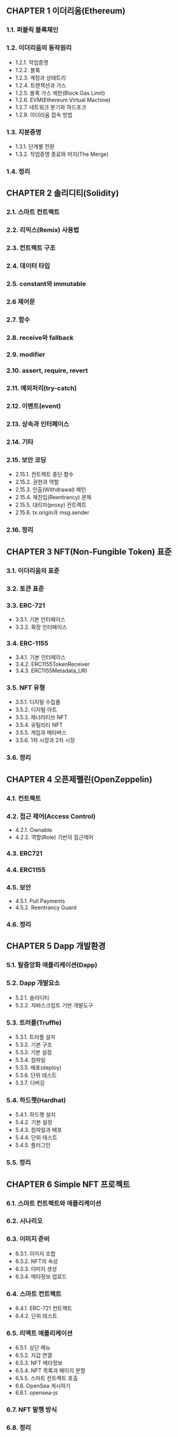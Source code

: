 ## CHAPTER 1 이더리움(Ethereum)  
  ### 1.1. 퍼블릭 블록체인  
  ### 1.2. 이더리움의 동작원리  
- 1.2.1. 작업증명  
- 1.2.2. 블록  
- 1.2.3. 계정과 상태트리  
- 1.2.4. 트랜잭션과 가스  
- 1.2.5. 블록 가스 제한(Block Gas Limit)  
- 1.2.6. EVM(Ethereum Virtual Machine)  
- 1.2.7. 네트워크 분기와 하드포크  
- 1.2.8. 이더리움 접속 방법  
### 1.3. 지분증명  
- 1.3.1. 단계별 전환  
- 1.3.2. 작업증명 종료와 머지(The Merge)  
### 1.4. 정리  

## CHAPTER 2 솔리디티(Solidity)  
### 2.1. 스마트 컨트랙트
### 2.2. 리믹스(Remix) 사용법
### 2.3. 컨트랙트 구조
### 2.4. 데이터 타입
### 2.5. constant와 immutable
### 2.6 제어문
### 2.7. 함수
### 2.8. receive와 fallback
### 2.9. modifier
### 2.10. assert, require, revert
### 2.11. 예외처리(try-catch)
### 2.12. 이벤트(event)
### 2.13. 상속과 인터페이스
### 2.14. 기타 
### 2.15. 보안 코딩
- 2.15.1. 컨트랙트 중단 함수
- 2.15.2. 권한과 역할
- 2.15.3. 인출(Withdrawal) 패턴
- 2.15.4. 재진입(Reentrancy) 문제
- 2.15.5. 대리자(proxy) 컨트랙트
- 2.15.6. tx.origin과 msg.sender
### 2.16. 정리

## CHAPTER 3 NFT(Non-Fungible Token) 표준
### 3.1. 이더리움의 표준
### 3.2. 토큰 표준
### 3.3. ERC-721
- 3.3.1. 기본 인터페이스
- 3.3.2. 확장 인터페이스 
### 3.4. ERC-1155
- 3.4.1. 기본 인터페이스
- 3.4.2. ERC1155TokenReceiver 
- 3.4.3. ERC1155Metadata_URI
### 3.5. NFT 유형
- 3.5.1. 디지털 수집품
- 3.5.2. 디지털 아트
- 3.5.3. 제너러티브 NFT
- 3.5.4. 유틸리티 NFT
- 3.5.5. 게임과 메타버스 
- 3.5.6. 1차 시장과 2차 시장
### 3.6. 정리

## CHAPTER 4 오픈제펠린(OpenZeppelin)
### 4.1. 컨트랙트
### 4.2. 접근 제어(Access Control)
- 4.2.1. Ownable
- 4.2.2. 역할(Role) 기반의 접근제어
### 4.3. ERC721
### 4.4. ERC1155
### 4.5. 보안
- 4.5.1. Pull Payments
- 4.5.2. Reentrancy Guard
### 4.6. 정리

## CHAPTER 5 Dapp 개발환경
### 5.1. 탈중앙화 애플리케이션(Dapp)
### 5.2. Dapp 개발요소
- 5.2.1. 솔리디티
- 5.2.2. 자바스크립트 기반 개발도구
### 5.3. 트러플(Truffle) 
- 5.3.1. 트러플 설치
- 5.3.2. 기본 구조
- 5.3.3. 기본 설정
- 5.3.4. 컴파일
- 5.3.5. 배포(deploy)
- 5.3.6. 단위 테스트 
- 5.3.7. 디버깅
### 5.4. 하드햇(Hardhat)
- 5.4.1. 하드햇 설치
- 5.4.2. 기본 설정
- 5.4.3. 컴파일과 배포
- 5.4.4. 단위 테스트
- 5.4.5. 플러그인
### 5.5. 정리

## CHAPTER 6 Simple NFT 프로젝트 
### 6.1. 스마트 컨트랙트와 애플리케이션
### 6.2. 시나리오
### 6.3. 이미지 준비
- 6.3.1. 이미지 조합
- 6.3.2. NFT의 속성
- 6.3.3. 이미지 생성
- 6.3.4. 메타정보 업로드
### 6.4. 스마트 컨트랙트
- 6.4.1. ERC-721 컨트랙트
- 6.4.2. 단위 테스트
### 6.5. 리액트 애플리케이션
- 6.5.1. 상단 메뉴
- 6.5.2. 지갑 연결
- 6.5.3. NFT 메타정보
- 6.5.4. NFT 목록과 페이지 분할
- 6.5.5. 스마트 컨트랙트 호출
- 6.6. OpenSea 게시하기
- 6.6.1. opensea-js
### 6.7. NFT 발행 방식
### 6.8. 정리









